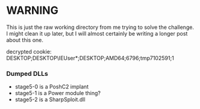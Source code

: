 # WARNING

This is just the raw working directory from me trying to solve the challenge. I might clean it up later, but I will almost certainly be writing a longer post about this one.

decrypted cookie: DESKTOP;DESKTOP\IEUser*;DESKTOP;AMD64;6796;tmp7102591;1

### Dumped DLLs
- stage5-0 is a PoshC2 implant
- stage5-1 is a Power module thing?
- stage5-2 is a SharpSploit.dll